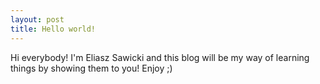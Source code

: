 ```yaml
---
layout: post
title: Hello world!
---
```


Hi everybody! I'm Eliasz Sawicki and this blog will be my way of learning things by showing them to you! Enjoy ;)
